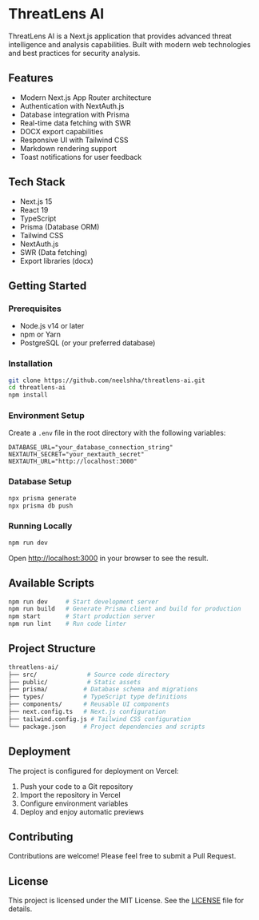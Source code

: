 # ThreatLens AI

ThreatLens AI is a Next.js application that provides advanced threat intelligence and analysis capabilities. Built with modern web technologies and best practices for security analysis.

## Features

- Modern Next.js App Router architecture
- Authentication with NextAuth.js
- Database integration with Prisma
- Real-time data fetching with SWR
- DOCX export capabilities
- Responsive UI with Tailwind CSS
- Markdown rendering support
- Toast notifications for user feedback

## Tech Stack

- Next.js 15
- React 19
- TypeScript
- Prisma (Database ORM)
- Tailwind CSS
- NextAuth.js
- SWR (Data fetching)
- Export libraries (docx)

## Getting Started

### Prerequisites

- Node.js v14 or later
- npm or Yarn
- PostgreSQL (or your preferred database)

### Installation

```bash
git clone https://github.com/neelshha/threatlens-ai.git
cd threatlens-ai
npm install
```

### Environment Setup

Create a `.env` file in the root directory with the following variables:

```dotenv
DATABASE_URL="your_database_connection_string"
NEXTAUTH_SECRET="your_nextauth_secret"
NEXTAUTH_URL="http://localhost:3000"
```

### Database Setup

```bash
npx prisma generate
npx prisma db push
```

### Running Locally

```bash
npm run dev
```

Open [http://localhost:3000](http://localhost:3000) in your browser to see the result.

## Available Scripts

```bash
npm run dev     # Start development server
npm run build   # Generate Prisma client and build for production
npm start       # Start production server
npm run lint    # Run code linter
```

## Project Structure

```bash
threatlens-ai/
├── src/              # Source code directory
├── public/           # Static assets
├── prisma/          # Database schema and migrations
├── types/           # TypeScript type definitions
├── components/      # Reusable UI components
├── next.config.ts   # Next.js configuration
├── tailwind.config.js # Tailwind CSS configuration
└── package.json     # Project dependencies and scripts
```

## Deployment

The project is configured for deployment on Vercel:

1. Push your code to a Git repository
2. Import the repository in Vercel
3. Configure environment variables
4. Deploy and enjoy automatic previews

## Contributing

Contributions are welcome! Please feel free to submit a Pull Request.

## License

This project is licensed under the MIT License. See the [LICENSE](LICENSE) file for details.
